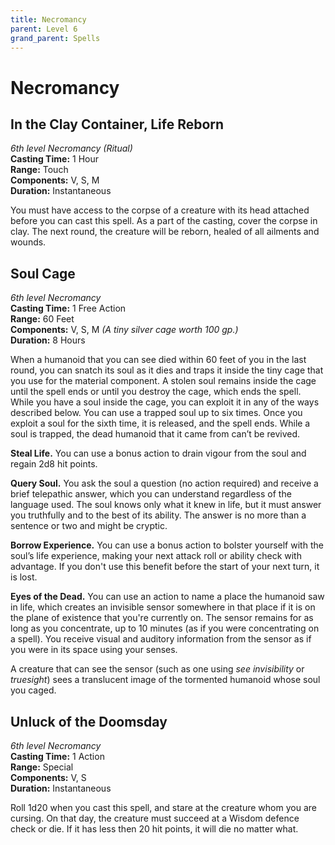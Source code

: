 ```yaml
---
title: Necromancy
parent: Level 6
grand_parent: Spells
---
```


# Necromancy

## In the Clay Container, Life Reborn
*6th level Necromancy (Ritual)*<br>
**Casting Time:** 1 Hour<br>
**Range:** Touch<br>
**Components:** V, S, M<br>
**Duration:** Instantaneous

You must have access to the corpse of a creature with its head attached before you can cast this spell. As a part of the casting, cover the corpse in clay. The next round, the creature will be reborn, healed of all ailments and wounds. 

## Soul Cage
*6th level Necromancy*<br>
**Casting Time:** 1 Free Action<br>
**Range:** 60 Feet<br>
**Components:** V, S, M *(A tiny silver cage worth 100 gp.)*<br>
**Duration:** 8 Hours

When a humanoid that you can see died within 60 feet of you in the last round, you can snatch its soul as it dies and traps it inside the tiny cage that you use for the material component. A stolen soul remains inside the cage until the spell ends or until you destroy the cage, which ends the spell. While you have a soul inside the cage, you can exploit it in any of the ways described below. You can use a trapped soul up to six times. Once you exploit a soul for the sixth time, it is released, and the spell ends. While a soul is trapped, the dead humanoid that it came from can’t be revived.

**Steal Life.** You can use a bonus action to drain vigour from the soul and regain 2d8 hit points.

**Query Soul.** You ask the soul a question (no action required) and receive a brief telepathic answer, which you can understand regardless of the language used. The soul knows only what it knew in life, but it must answer you truthfully and to the best of its ability. The answer is no more than a sentence or two and might be cryptic.

**Borrow Experience.** You can use a bonus action to bolster yourself with the soul’s life experience, making your next attack roll or ability check with advantage. If you don't use this benefit before the start of your next turn, it is lost.

**Eyes of the Dead.** You can use an action to name a place the humanoid saw in life, which creates an invisible sensor somewhere in that place if it is on the plane of existence that you're currently on. The sensor remains for as long as you concentrate, up to 10 minutes (as if you were concentrating on a spell). You receive visual and auditory information from the sensor as if you were in its space using your senses.

A creature that can see the sensor (such as one using *see invisibility* or *truesight*) sees a translucent image of the tormented humanoid whose soul you caged.

## Unluck of the Doomsday
*6th level Necromancy*<br>
**Casting Time:** 1 Action<br>
**Range:** Special<br>
**Components:** V, S<br>
**Duration:** Instantaneous

Roll 1d20 when you cast this spell, and stare at the creature whom you are cursing. On that day, the creature must succeed at a Wisdom defence check or die. If it has less then 20 hit points, it will die no matter what.
